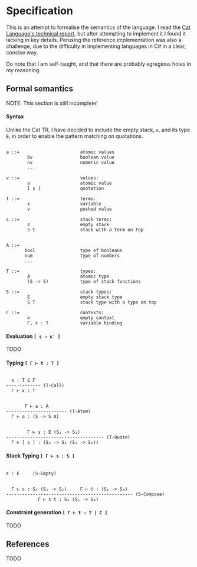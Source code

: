 # Specification

This is an attempt to formalise the semantics of the language. I read the
[Cat Language's technical report](https://web.archive.org/web/20131116070738/http://www.cat-language.com/Cat-TR-2008-001.pdf),
but after attempting to implement it I found it lacking in key details.
Perusing the reference implementation was also a challenge, due to the
difficulty in implementing languages in C# in a clear, concise way.

Do note that I am self-taught, and that there are probably egregious holes in
my reasoning.

## Formal semantics

NOTE: This section is still incomplete!

#### Syntax

Unlike the Cat TR, I have decided to include the empty stack, `ε`, and its
type `E`, in order to enable the pattern matching on quotations.

```text

a ::=                       atomic values
        bv                  boolean value
        nv                  numeric value
        ...

v ::=                       values:
        a                   atomic value
        [ s ]               quotation

t ::=                       terms:
        x                   variable
        v                   pushed value

s ::=                       stack terms:
        ε                   empty stack
        s t                 stack with a term on top

```

```text

A ::=
       bool                 type of booleans
       num                  type of numbers
       ...

T ::=                       types:
        A                   atomic type
        (S -> S)            type of stack functions

S ::=                       stack types:
        E                   empty stack type
        S T                 stack type with a type on top

Γ ::=                       contexts:
        ∅                   empty context
        Γ, x : T            variable binding

```

#### Evaluation `[ s → s′ ]`

TODO

#### Typing `[ Γ ⊢ t : T ]`

```text

  x : T ∈ Γ
------------- (T-Call)
  Γ ⊢ x : T


       Γ ⊢ a : A
----------------------- (T-Atom)
  Γ ⊢ a : (S -> S A)


        Γ ⊢ s : E (S₁ -> S₂)
------------------------------------- (T-Quote)
  Γ ⊢ [ s ] : (S₀ -> S₀ (S₁ -> S₂))

```

#### Stack Typing `[ Γ ⊢ s : S ]`

```text

ε : E     (S-Empty)


  Γ ⊢ s : S₀ (S₁ -> S₂)     Γ ⊢ t : (S₂ -> S₄)
------------------------------------------------ (S-Compose)
            Γ ⊢ s t : S₀ (S₁ -> S₄)

```

#### Constraint generation `[ Γ ⊢ t : T | C ]`

TODO

## References

TODO
